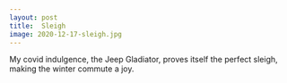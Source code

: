 ```yaml
---
layout: post
title:  Sleigh    
image: 2020-12-17-sleigh.jpg
---
```


My covid indulgence, the Jeep Gladiator, proves itself the perfect sleigh, making the winter commute a joy. 

